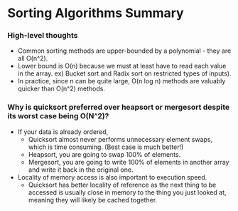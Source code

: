 # Sorting Algorithms Summary

### High-level thoughts
- Common sorting methods are upper-bounded by a polynomial - they are all O(n^2).
- Lower bound is O(n) because we must at least have to read each value in the array. ex) Bucket sort and Radix sort on restricted types of inputs).
- In practice, since n can be quite large, O(n log n) methods are valuably quicker than O(n^2) methods.

### Why is quicksort preferred over heapsort or mergesort despite its worst case being O(N^2)?
- If your data is already ordered,
  - Quicksort almost never performs unnecessary element swaps, which is time consuming. (Best case is much better!)
  - Heapsort, you are going to swap 100% of elements.
  - Mergesort, you are going to write 100% of elements in another array and write it back in the original one.
- Locality of memory access is also important to execution speed.
  - Quicksort has better locality of reference as the next thing to be accessed is usually close in memory to the thing you just looked at, meaning they will likely be cached together.

  